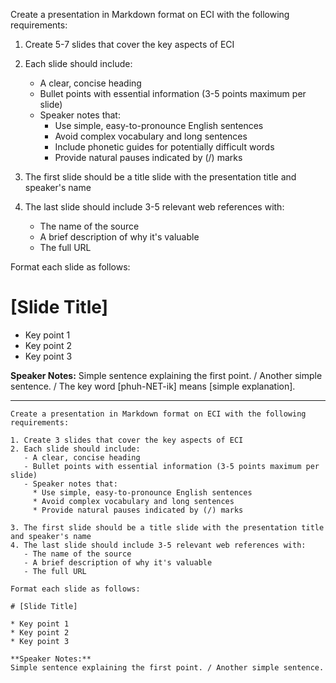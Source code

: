 Create a presentation in Markdown format on ECI with the following requirements:

1. Create 5-7 slides that cover the key aspects of ECI
2. Each slide should include:
   - A clear, concise heading
   - Bullet points with essential information (3-5 points maximum per slide)
   - Speaker notes that:
     * Use simple, easy-to-pronounce English sentences
     * Avoid complex vocabulary and long sentences
     * Include phonetic guides for potentially difficult words
     * Provide natural pauses indicated by (/) marks

3. The first slide should be a title slide with the presentation title and speaker's name
4. The last slide should include 3-5 relevant web references with:
   - The name of the source
   - A brief description of why it's valuable
   - The full URL

Format each slide as follows:

# [Slide Title]

* Key point 1
* Key point 2
* Key point 3

**Speaker Notes:**
Simple sentence explaining the first point. / Another simple sentence. / The key word [phuh-NET-ik] means [simple explanation].

---

```
Create a presentation in Markdown format on ECI with the following requirements:

1. Create 3 slides that cover the key aspects of ECI
2. Each slide should include:
   - A clear, concise heading
   - Bullet points with essential information (3-5 points maximum per slide)
   - Speaker notes that:
     * Use simple, easy-to-pronounce English sentences
     * Avoid complex vocabulary and long sentences
     * Provide natural pauses indicated by (/) marks

3. The first slide should be a title slide with the presentation title and speaker's name
4. The last slide should include 3-5 relevant web references with:
   - The name of the source
   - A brief description of why it's valuable
   - The full URL

Format each slide as follows:

# [Slide Title]

* Key point 1
* Key point 2
* Key point 3

**Speaker Notes:**
Simple sentence explaining the first point. / Another simple sentence. 
```